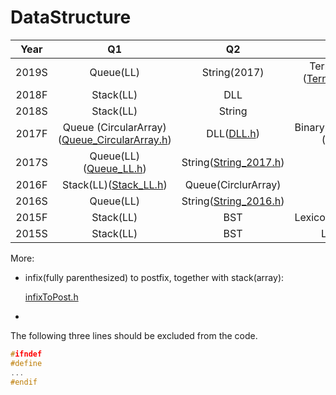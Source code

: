 # DataStructure 
|         Year         |                              Q1                              |                     Q2                      |                    Q3                    |
| :------------------: | :----------------------------------------------------------: | :-----------------------------------------: | :--------------------------------------: |
|        2019S         |                          Queue(LL)                           |                String(2017)                 |                Ternary Tree ([TernaryTree.h](Code/TernaryTree.h))              |
|        2018F         |                          Stack(LL)                           |                     DLL                     |                   BST                    |
|        2018S         |                          Stack(LL)                           |                   String                    |                   BST                    |
|        2017F         | Queue (CircularArray) ([Queue_CircularArray.h](Code/Queue_CircularArray.hpp)) |          DLL([DLL.h](Code/DLL.h))           | Binary Search Tree ([BST.h](Code/BST.h)) |
|        2017S         |           Queue(LL)([Queue_LL.h](Code/Queue_LL.h))           | String([String_2017.h](Code/String_2017.h)) |                   BST                    |
|        2016F         |           Stack(LL)([Stack_LL.h](Code/Stack_LL.h))           |             Queue(CirclurArray)             |                   BST                    |
|        2016S         |                          Queue(LL)                           | String([String_2016.h](Code/String_2016.h)) |                   BST                    |
|        2015F         |                          Stack(LL)                           |                     BST                     |   Lexicon([Lexicon.h](Code/Lexicon.h))   |
|        2015S         |                          Stack(LL)                           |                     BST                     |                 Lexicon                  |

More:

- infix(fully parenthesized) to postfix, together with stack(array):

  [infixToPost.h](Code/InfixToPost.h)
  
- 
The following three lines should be excluded from the code.

``` C++
#ifndef 
#define 
...
#endif
```

